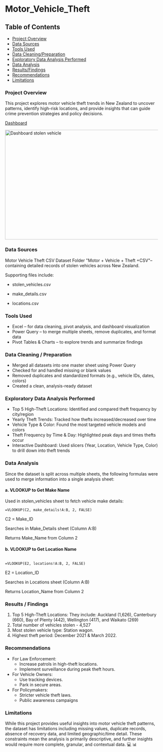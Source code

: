 # Motor_Vehicle_Theft

## Table of Contents
- [Project Overview](#project-overview)
- [Data Sources](#data-sources)
- [Tools Used](#tools-used)
- [Data Cleaning/Preparation](#data-cleaning--preparation)
- [Exploratory Data Analysis Performed](#exploratory-data-analysis-performed)
- [Data Analysis](#data-analysis)
- [Results/Findings](#results--findings)
- [Recommendations](#recommendations)
- [Limitations](#limitations)

### Project Overview
This project explores motor vehicle theft trends in New Zealand to uncover patterns, identify high-risk locations, and provide insights that can guide crime prevention strategies and policy decisions.

[Dashboard](dashboard-stolen-vehicle)

<img width="718" height="360" alt="Dashboard stolen vehicle" src="https://github.com/user-attachments/assets/e4a7c54b-9a9d-4f17-a55c-c1ce228ba03c" />

### Data Sources
Motor Vehicle Theft CSV Dataset Folder "Motor + Vehicle + Theft +CSV"– containing detailed records of stolen vehicles across New Zealand.

Supporting files include:

- stolen_vehicles.csv

- make_details.csv

- locations.csv

### Tools Used
- Excel – for data cleaning, pivot analysis, and dashboard visualization
- Power Query – to merge multiple sheets, remove duplicates, and format data
- Pivot Tables & Charts – to explore trends and summarize findings

### Data Cleaning / Preparation

- Merged all datasets into one master sheet using Power Query
- Checked for and handled missing or blank values
- Removed duplicates and standardized formats (e.g., vehicle IDs, dates, colors)
- Created a clean, analysis-ready dataset

### Exploratory Data Analysis Performed

- Top 5 High-Theft Locations: Identified and compared theft frequency by city/region
- Yearly Theft Trends: Tracked how thefts increased/decreased over time
- Vehicle Type & Color: Found the most targeted vehicle models and colors
- Theft Frequency by Time & Day: Highlighted peak days and times thefts occur
- Interactive Dashboard: Used slicers (Year, Location, Vehicle Type, Color) to drill down into theft trends

### Data Analysis

Since the dataset is split across multiple sheets, the following formulas were used to merge information into a single analysis sheet: 

 #### a. VLOOKUP to Get Make Name 

Used in stolen_vehicles sheet to fetch vehicle make details: 

```
=VLOOKUP(C2, make_details!A:B, 2, FALSE)

```

C2 = Make_ID 

Searches in Make_Details sheet (Column A:B) 

Returns Make_Name from Column 2


 ####  b. VLOOKUP to Get Location Name 

```

=VLOOKUP(E2, locations!A:B, 2, FALSE)

```

E2 = Location_ID 

Searches in Locations sheet (Column A:B) 

Returns Location_Name from Column 2 

### Results / Findings

1. Top 5 High-Theft Locations: They include: Auckland (1,626), Canterbury (660), Bay of Plenty (442), Wellington (417), and Waikato (269)
2. Total number of vehicles stolen - 4,527
3. Most stolen vehicle type: Station wagon.
4. Highest theft period: December 2021 & March 2022.

### Recommendations
- For Law Enforcement:
  - Increase patrols in high-theft locations.
  - Implement surveillance during peak theft hours.
- For Vehicle Owners:
  - Use tracking devices.
  - Park in secure areas.
- For Policymakers:
  - Stricter vehicle theft laws.
  - Public awareness campaigns

### Limitations
While this project provides useful insights into motor vehicle theft patterns, the dataset has limitations including missing values, duplicate records, absence of recovery data, and limited geographic/time detail. These constraints mean the analysis is primarily descriptive, and further insights would require more complete, granular, and contextual data.
💻
📊


  
